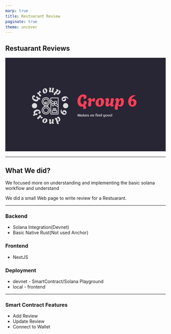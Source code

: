 ```yaml
---
marp: true
title: Restuarant Review
paginate: true
theme: uncover
---
```


## Restuarant Reviews
![](./review-frontend/public/group6.jpg)

---
## What We did?
We focused more on understanding and implementing the basic solana workflow and understand 

We did a small Web page to write review for a Restuarant.

---
### Backend
 - Solana Integration(Devnet)
 - Basic Native Rust(Not used Anchor)
### Frontend
- NextJS
### Deployment
- devnet - SmartContract/Solana Playground
- local  - frontend
--- 
### Smart Contract Features
 - Add Review
 - Update Review
 - Connect to Wallet


